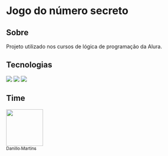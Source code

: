 <h1>Jogo do número secreto</h1>

<h2>Sobre</h2>
<p>Projeto utilizado nos cursos de lógica de programação da Alura.</p>

<h2>Tecnologias</h2>
<div>
  <img src="https://img.shields.io/badge/HTML-239120?style=for-the-badge&logo=html5&logoColor=white">
  <img src="https://img.shields.io/badge/CSS-239120?style=for-the-badge&logo=css3&logoColor=white">
  <img src="https://img.shields.io/badge/Javascript-F7DF1E?style=for-the-badge&logo=javascript&logoColor=black">
</div>

<h2>Time</h2>
<a href="https://github.com/DanilloMartiins">
  <img loading="lazy" src="https://avatars.githubusercontent.com/u/131684928?v=4&size=64" width="100">
  <br>
  <sub>Danillo Martins</sub>
</a>
